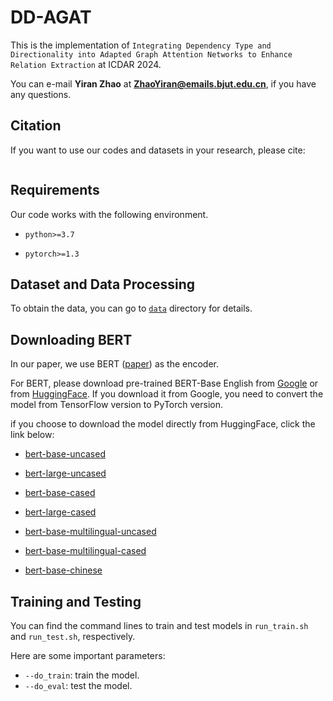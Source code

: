 # DD-AGAT

This is the implementation of `Integrating Dependency Type and Directionality into Adapted Graph Attention Networks to Enhance Relation Extraction` at ICDAR 2024.

You can e-mail **Yiran Zhao** at **ZhaoYiran@emails.bjut.edu.cn**, if you have any questions.

## Citation

If you want to use our codes and datasets in your research, please cite:

```
```

## Requirements

Our code works with the following environment.

- `python>=3.7`

- `pytorch>=1.3`

## Dataset and Data Processing

To obtain the data, you can go to [`data`](https://github.com/cuhksz-nlp/RE-AGCN/blob/main/data) directory for details.

## Downloading BERT

In our paper, we use BERT ([paper](https://www.aclweb.org/anthology/N19-1423/)) as the encoder.

For BERT, please download pre-trained BERT-Base English from [Google](https://github.com/google-research/bert) or from [HuggingFace](https://s3.amazonaws.com/models.huggingface.co/bert/bert-base-chinese.tar.gz). If you download it from Google, you need to convert the model from TensorFlow version to PyTorch version.

if you choose to download the model directly from HuggingFace, click the link below:
- [bert-base-uncased](https://s3.amazonaws.com/models.huggingface.co/bert/bert-base-uncased.tar.gz)

- [bert-large-uncased](https://s3.amazonaws.com/models.huggingface.co/bert/bert-large-uncased.tar.gz)

- [bert-base-cased](https://s3.amazonaws.com/models.huggingface.co/bert/bert-base-cased.tar.gz)

- [bert-large-cased](https://s3.amazonaws.com/models.huggingface.co/bert/bert-large-cased.tar.gz)

- [bert-base-multilingual-uncased](https://s3.amazonaws.com/models.huggingface.co/bert/bert-base-multilingual-uncased.tar.gz)

- [bert-base-multilingual-cased](https://s3.amazonaws.com/models.huggingface.co/bert/bert-base-multilingual-cased.tar.gz)

- [bert-base-chinese](https://s3.amazonaws.com/models.huggingface.co/bert/bert-base-chinese.tar.gz)


## Training and Testing

You can find the command lines to train and test models in `run_train.sh` and `run_test.sh`, respectively.

Here are some important parameters:

- `--do_train`: train the model.
- `--do_eval`: test the model.
